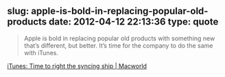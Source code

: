 slug: apple-is-bold-in-replacing-popular-old-products
date: 2012-04-12 22:13:36
type: quote
---

> Apple is bold in replacing popular old products with something new that’s different, but better. It’s time for the company to do the same with iTunes.

[iTunes: Time to right the syncing ship | Macworld](http://www.macworld.com/article/1166274/itunes_time_to_right_the_syncing_ship.html)
